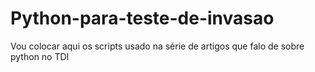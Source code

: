 # Python-para-teste-de-invasao
Vou colocar aqui os scripts usado na série de artigos que falo de sobre python no TDI
